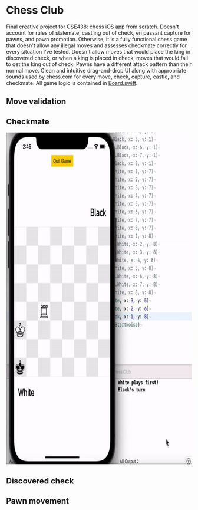 # Chess Club

Final creative project for CSE438: chess iOS app from scratch. Doesn't account for rules of stalemate, castling out of check, en passant capture for pawns, and pawn promotion. Otherwise, it is a fully functional chess game that doesn't allow any illegal moves and assesses checkmate correctly for every situation I've tested. Doesn't allow moves that would place the king in discovered check, or when a king is placed in check, moves that would fail to get the king out of check. Pawns have a different attack pattern than their normal move.
Clean and intuitive drag-and-drop UI along with appropriate sounds used by chess.com for every move, check, capture, castle, and checkmate.
All game logic is contained in [Board.swift](https://github.com/caberghausen/chessClub/blob/main/Chess%20Club/Board.swift).

## Move validation

## Checkmate

<img src = "./Checkmate.gif" alt="Checkmate example" height="900px"/>

## Discovered check

## Pawn movement
